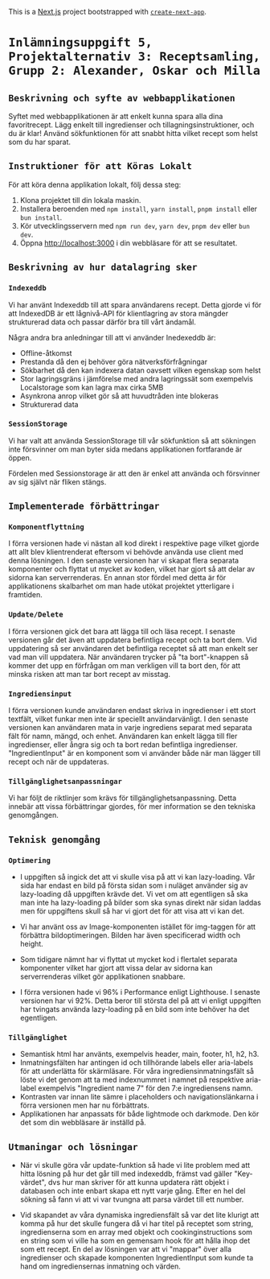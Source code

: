 This is a [Next.js](https://nextjs.org/) project bootstrapped with [`create-next-app`](https://github.com/vercel/next.js/tree/canary/packages/create-next-app).

# `Inlämningsuppgift 5, Projektalternativ 3: Receptsamling, Grupp 2: Alexander, Oskar och Milla`

## `Beskrivning och syfte av webbapplikationen`

Syftet med webbapplikationen är att enkelt kunna spara alla dina favoritrecept. Lägg enkelt till ingredienser och tillagningsinstruktioner, och du är klar! Använd sökfunktionen för att snabbt hitta vilket recept som helst som du har sparat.

## `Instruktioner för att Köras Lokalt`

För att köra denna applikation lokalt, följ dessa steg:

1. Klona projektet till din lokala maskin.
2. Installera beroenden med `npm install`, `yarn install`, `pnpm install` eller `bun install`.
3. Kör utvecklingsservern med `npm run dev`, `yarn dev`, `pnpm dev` eller `bun dev`.
4. Öppna [http://localhost:3000](http://localhost:3000) i din webbläsare för att se resultatet.

## `Beskrivning av hur datalagring sker`

### `Indexeddb`

Vi har använt Indexeddb till att spara användarens recept.
Detta gjorde vi för att IndexedDB är ett lågnivå-API för klientlagring av stora mängder strukturerad data och passar därför bra till vårt ändamål.

Några andra bra anledningar till att vi använder Inedexeddb är:

- Offline-åtkomst
- Prestanda då den ej behöver göra nätverksförfrågningar
- Sökbarhet då den kan indexera datan oavsett vilken egenskap som helst
- Stor lagringsgräns i jämförelse med andra lagringssät som exempelvis Localstorage som kan lagra max cirka 5MB
- Asynkrona anrop vilket gör så att huvudtråden inte blokeras
- Strukturerad data

### `SessionStorage`

Vi har valt att använda SessionStorage till vår sökfunktion så att sökningen inte försvinner om man byter sida medans applikationen fortfarande är öppen.

Fördelen med Sessionstorage är att den är enkel att använda och försvinner av sig självt när fliken stängs.

## `Implementerade förbättringar`

### `Komponentflyttning`

I förra versionen hade vi nästan all kod direkt i respektive page vilket gjorde att allt blev klientrenderat eftersom vi behövde använda use client med denna lösningen. I den senaste versionen har vi skapat flera separata komponenter och flyttat ut mycket av koden, vilket har gjort så att delar av sidorna kan serverrenderas. En annan stor fördel med detta är för applikationens skalbarhet om man hade utökat projektet ytterligare i framtiden.

### `Update/Delete`

I förra versionen gick det bara att lägga till och läsa recept. I senaste versionen går det även att uppdatera befintliga recept och ta bort dem. Vid uppdatering så ser användaren det befintliga receptet så att man enkelt ser vad man vill uppdatera. När användaren trycker på "ta bort"-knappen så kommer det upp en förfrågan om man verkligen vill ta bort den, för att minska risken att man tar bort recept av misstag.

### `Ingrediensinput`

I förra versionen kunde användaren endast skriva in ingredienser i ett stort textfält, vilket funkar men inte är speciellt användarvänligt. I den senaste versionen kan användaren mata in varje ingrediens separat med separata fält för namn, mängd, och enhet. Användaren kan enkelt lägga till fler ingredienser, eller ångra sig och ta bort redan befintliga ingredienser. "IngredientInput" är en komponent som vi använder både när man lägger till recept och när de uppdateras.

### `Tillgänglighetsanpassningar`

Vi har följt de riktlinjer som krävs för tillgänglighetsanpassning. Detta innebär att vissa förbättringar gjordes, för mer information se den tekniska genomgången.

## `Teknisk genomgång`

### `Optimering`

- I uppgiften så ingick det att vi skulle visa på att vi kan lazy-loading. Vår sida har endast en bild på första sidan som i nuläget använder sig av lazy-loading då uppgiften krävde det. Vi vet om att egentligen så ska man inte ha lazy-loading på bilder som ska synas direkt när sidan laddas men för uppgiftens skull så har vi gjort det för att visa att vi kan det.

- Vi har använt oss av Image-komponenten istället för img-taggen för att förbättra bildoptimeringen. Bilden har även specificerad width och height.

- Som tidigare nämnt har vi flyttat ut mycket kod i flertalet separata komponenter vilket har gjort att vissa delar av sidorna kan serverrenderas vilket gör applikationen snabbare.

- I förra versionen hade vi 96% i Performance enligt Lighthouse. I senaste versionen har vi 92%. Detta beror till största del på att vi enligt uppgiften har tvingats använda lazy-loading på en bild som inte behöver ha det egentligen.

### `Tillgänglighet`

- Semantisk html har använts, exempelvis header, main, footer, h1, h2, h3.
- Inmatningsfälten har antingen id och tillhörande labels eller aria-labels för att underlätta för skärmläsare. För våra ingrediensinmatningsfält så löste vi det genom att ta med indexnummret i namnet på respektive aria-label exempelvis "Ingredient name 7" för den 7:e ingrediensens namn. 
- Kontrasten var innan lite sämre i placeholders och navigationslänkarna i förra versionen men har nu förbättrats. 
- Applikationen har anpassats för både lightmode och darkmode. Den kör det som din webbläsare är inställd på.

## `Utmaningar och lösningar`

- När vi skulle göra vår update-funktion så hade vi lite problem med att hitta lösning på hur det går till med indexeddb, främst vad gäller "Key-värdet", dvs hur man skriver för att kunna updatera rätt objekt i databasen och inte enbart skapa ett nytt varje gång. Efter en hel del sökning så fann vi att vi var tvungna att parsa värdet till ett number. 

- Vid skapandet av våra dynamiska ingrediensfält så var det lite klurigt att komma på hur det skulle fungera då vi har titel på receptet som string, ingredienserna som en array med objekt och cookinginstructions som en string som vi ville ha som en gemensam hook för att hålla ihop det som ett recept. En del av lösningen var att vi "mappar" över alla ingredienser och skapade komponenten IngredientInput som kunde ta hand om ingrediensernas inmatning och värden. 
